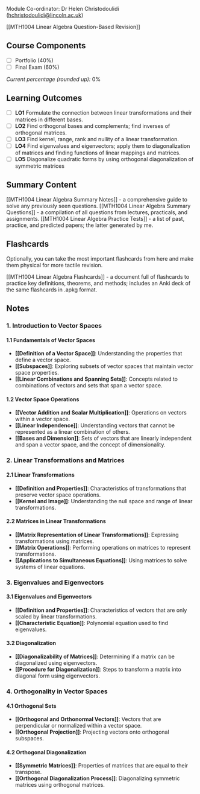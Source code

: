 Module Co-ordinator: Dr Helen Christodoulidi (hchristodoulidi@lincoln.ac.uk)

[[MTH1004 Linear Algebra Question-Based Revision]]

## Course Components

- [ ] Portfolio (40%)
- [ ] Final Exam (60%)

*Current percentage (rounded up):* 0%

## Learning Outcomes

- [ ] **LO1** Formulate the connection between linear transformations and their matrices in different bases.
- [ ] **LO2** Find orthogonal bases and complements; find inverses of orthogonal matrices.
- [ ] **LO3** Find kernel, range, rank and nullity of a linear transformation.
- [ ] **LO4** Find eigenvalues and eigenvectors; apply them to diagonalization of matrices and finding functions of linear mappings and matrices.
- [ ] **LO5** Diagonalize quadratic forms by using orthogonal diagonalization of symmetric matrices

## Summary Content

[[MTH1004 Linear Algebra Summary Notes]] - a comprehensive guide to solve any previously seen questions.
[[MTH1004 Linear Algebra Summary Questions]] - a compilation of all questions from lectures, practicals, and assignments.
[[MTH1004 Linear Algebra Practice Tests]] - a list of past, practice, and predicted papers; the latter generated by me.

## Flashcards

Optionally, you can take the most important flashcards from here and make them physical for more tactile revision.

[[MTH1004 Linear Algebra Flashcards]] - a document full of flashcards to practice key definitions, theorems, and methods; includes an Anki deck of the same flashcards in .apkg format.

## Notes

### 1. Introduction to Vector Spaces

#### 1.1 Fundamentals of Vector Spaces

- **[[Definition of a Vector Space]]**: Understanding the properties that define a vector space.
- **[[Subspaces]]**: Exploring subsets of vector spaces that maintain vector space properties.
- **[[Linear Combinations and Spanning Sets]]**: Concepts related to combinations of vectors and sets that span a vector space.

#### 1.2 Vector Space Operations

- **[[Vector Addition and Scalar Multiplication]]**: Operations on vectors within a vector space.
- **[[Linear Independence]]**: Understanding vectors that cannot be represented as a linear combination of others.
- **[[Bases and Dimension]]**: Sets of vectors that are linearly independent and span a vector space, and the concept of dimensionality.

### 2. Linear Transformations and Matrices

#### 2.1 Linear Transformations

- **[[Definition and Properties]]**: Characteristics of transformations that preserve vector space operations.
- **[[Kernel and Image]]**: Understanding the null space and range of linear transformations.

#### 2.2 Matrices in Linear Transformations

- **[[Matrix Representation of Linear Transformations]]**: Expressing transformations using matrices.
- **[[Matrix Operations]]**: Performing operations on matrices to represent transformations.
- **[[Applications to Simultaneous Equations]]**: Using matrices to solve systems of linear equations.

### 3. Eigenvalues and Eigenvectors

#### 3.1 Eigenvalues and Eigenvectors

- **[[Definition and Properties]]**: Characteristics of vectors that are only scaled by linear transformations.
- **[[Characteristic Equation]]**: Polynomial equation used to find eigenvalues.

#### 3.2 Diagonalization

- **[[Diagonalizability of Matrices]]**: Determining if a matrix can be diagonalized using eigenvectors.
- **[[Procedure for Diagonalization]]**: Steps to transform a matrix into diagonal form using eigenvectors.

### 4. Orthogonality in Vector Spaces

#### 4.1 Orthogonal Sets

- **[[Orthogonal and Orthonormal Vectors]]**: Vectors that are perpendicular or normalized within a vector space.
- **[[Orthogonal Projection]]**: Projecting vectors onto orthogonal subspaces.

#### 4.2 Orthogonal Diagonalization

- **[[Symmetric Matrices]]**: Properties of matrices that are equal to their transpose.
- **[[Orthogonal Diagonalization Process]]**: Diagonalizing symmetric matrices using orthogonal matrices.
